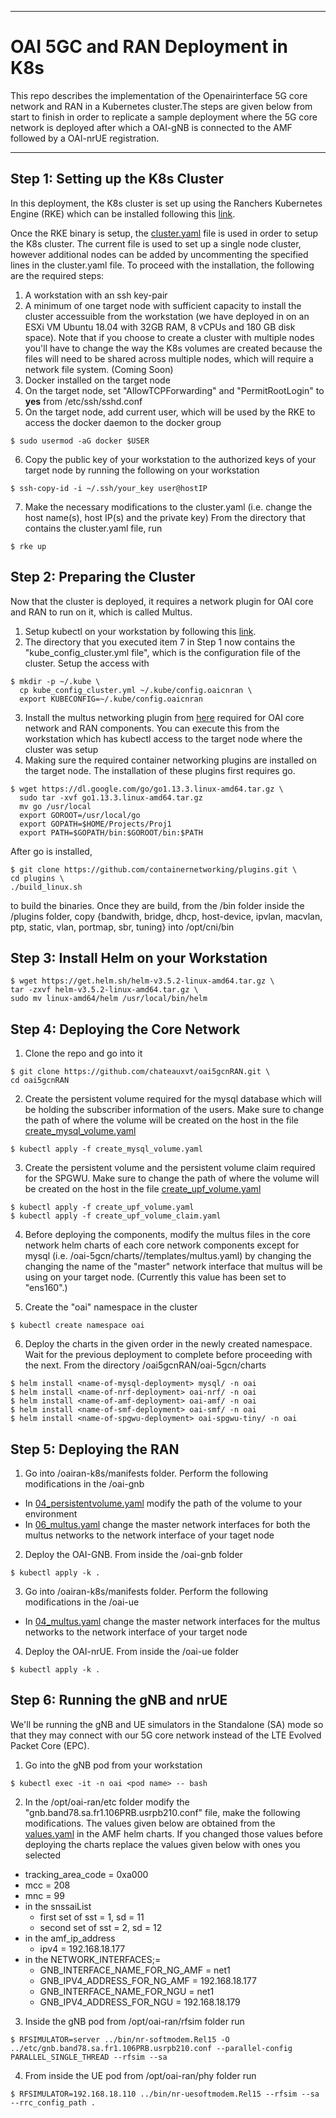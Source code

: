 ------------------------------------------------------------------------------

# OAI 5GC and RAN Deployment in K8s 
 
This repo describes the implementation of the Openairinterface 5G core network and RAN in a Kubernetes cluster.The steps are given below from start to finish in order to replicate a 
sample deployment where the 5G core network is deployed after which a OAI-gNB is connected to the AMF followed by a OAI-nrUE registration.

------------------------------------------------------------------------------

## Step 1: Setting up the K8s Cluster

In this deployment, the K8s cluster is set up using the Ranchers Kubernetes Engine (RKE) which can be installed following this [link](https://rancher.com/docs/rke/latest/en/installation/).

Once the RKE binary is setup, the [cluster.yaml](chateauxvt/oai5gcnRAN/cluster.yaml) file is used in order to setup the K8s cluster. The current file is used to set up a single node cluster, however additional nodes can be added by uncommenting the specified lines in the cluster.yaml file. To proceed with the installation, the following are the required steps: 
1. A workstation with an ssh key-pair
2. A minimum of one target node with sufficient capacity to install the cluster accessuible from the workstation (we have deployed in on an ESXi VM Ubuntu 18.04 with 32GB RAM, 8 vCPUs and 180 GB disk space). Note that if you choose to create a cluster with multiple nodes you'll have to change the way the K8s volumes are created because the files will need to be shared across multiple nodes, which will require a network file system. (Coming Soon)
3. Docker installed on the target node
4. On the target node, set "AllowTCPForwarding" and "PermitRootLogin" to **yes** from /etc/ssh/sshd.conf  
5. On the target node, add current user, which will be used by the RKE to access the docker daemon to the docker group 
```
$ sudo usermod -aG docker $USER
```
6. Copy the public key of your workstation to the authorized keys of your target node by running the following on your workstation
```
$ ssh-copy-id -i ~/.ssh/your_key user@hostIP
```
7. Make the necessary modifications to the cluster.yaml (i.e. change the host name(s), host IP(s) and the private key)
 From the directory that contains the cluster.yaml file, run
```
$ rke up
```
## Step 2: Preparing the Cluster
Now that the cluster is deployed, it requires a network plugin for OAI core and RAN to run on it, which is called Multus. 
1. Setup kubectl on your workstation by following this [link](https://kubernetes.io/docs/tasks/tools/install-kubectl-linux/).
2. The directory that you executed item 7 in Step 1 now contains the "kube_config_cluster.yml file", which is the configuration file of the cluster. Setup the access with
```
$ mkdir -p ~/.kube \
  cp kube_config_cluster.yml ~/.kube/config.oaicnran \
  export KUBECONFIG=~/.kube/config.oaicnran 
```
3. Install the multus networking plugin from [here](https://github.com/k8snetworkplumbingwg/multus-cni) required for OAI core network and RAN components. You can execute this from the workstation which has kubectl access to the target node where the cluster was setup
4. Making sure the required container networking plugins are installed on the target node. The installation of these plugins first requires go. 
```
$ wget https://dl.google.com/go/go1.13.3.linux-amd64.tar.gz \ 
  sudo tar -xvf go1.13.3.linux-amd64.tar.gz
  mv go /usr/local 
  export GOROOT=/usr/local/go
  export GOPATH=$HOME/Projects/Proj1
  export PATH=$GOPATH/bin:$GOROOT/bin:$PATH
```
After go is installed,
```
$ git clone https://github.com/containernetworking/plugins.git \
cd plugins \
./build_linux.sh
```
to build the binaries. Once they are build, from the /bin folder inside the /plugins folder, copy {bandwith, bridge, dhcp, host-device, ipvlan, macvlan, ptp, static, vlan, portmap, sbr, tuning} into /opt/cni/bin

## Step 3: Install Helm on your Workstation
```
$ wget https://get.helm.sh/helm-v3.5.2-linux-amd64.tar.gz \
tar -zxvf helm-v3.5.2-linux-amd64.tar.gz \
sudo mv linux-amd64/helm /usr/local/bin/helm
```
## Step 4: Deploying the Core Network
1. Clone the repo and go into it
```
$ git clone https://github.com/chateauxvt/oai5gcnRAN.git \ 
cd oai5gcnRAN 
```
2. Create the persistent volume required for the mysql database which will be holding the subscriber information of the users. Make sure to change the path of where the volume will be created on the host in the file [create_mysql_volume.yaml](chateauxvt/oai5gcnRAN/create_mysql_volume.yaml)
```
$ kubectl apply -f create_mysql_volume.yaml
```
3. Create the persistent volume and the persistent volume claim required for the SPGWU. Make sure to change the path of where the volume will be created on the host in the file [create_upf_volume.yaml](chateauxvt/oai5gcnRAN/create_upf_volume.yaml)
```
$ kubectl apply -f create_upf_volume.yaml
$ kubectl apply -f create_upf_volume_claim.yaml
```
4. Before deploying the components, modify the multus files in the core network helm charts of each core network components except for mysql (i.e. /oai-5gcn/charts/<component>/templates/multus.yaml) by changing the changing the name of the "master" network interface that multus will be using on your target node. (Currently this value has been set to "ens160".)
 
5. Create the "oai" namespace in the cluster 
```
$ kubectl create namespace oai
```
6. Deploy the charts in the given order in the newly created namespace. Wait for the previous deployment to complete before proceeding with the next. From the directory /oai5gcnRAN/oai-5gcn/charts
```
$ helm install <name-of-mysql-deployment> mysql/ -n oai
$ helm install <name-of-nrf-deployment> oai-nrf/ -n oai
$ helm install <name-of-amf-deployment> oai-amf/ -n oai
$ helm install <name-of-smf-deployment> oai-smf/ -n oai
$ helm install <name-of-spgwu-deployment> oai-spgwu-tiny/ -n oai
```
## Step 5: Deploying the RAN 
1. Go into /oairan-k8s/manifests folder. Perform the following modifications in the /oai-gnb
  - In [04_persistentvolume.yaml](chateauxvt/oairan-k8s/manifests/oai-gnb/04_persistentvolume.yaml) modify the path of the volume to your environment
  - In [06_multus.yaml](chateauxvt/oairan-k8s/manifests/oai-gnb/06_multus.yaml) change the master network interfaces for both the multus networks to the network interface of your taget node
2. Deploy the OAI-GNB. From inside the /oai-gnb folder 
```
$ kubectl apply -k .
```
3. Go into /oairan-k8s/manifests folder. Perform the following modifications in the /oai-ue
  - In [04_multus.yaml](chateauxvt/oairan-k8s/manifests/oai-gnb/04_multus.yaml) change the master network interfaces for the multus networks to the network interface of your target node
4. Deploy the OAI-nrUE. From inside the /oai-ue folder 
```
$ kubectl apply -k .
```
## Step 6: Running the gNB and nrUE
We'll be running the gNB and UE simulators in the Standalone (SA) mode so that they may connect with our 5G core network instead of the LTE Evolved Packet Core (EPC). 
1. Go into the gNB pod from your workstation
```
$ kubectl exec -it -n oai <pod name> -- bash
```
2. In the /opt/oai-ran/etc folder modify the "gnb.band78.sa.fr1.106PRB.usrpb210.conf" file, make the following modifications. The values given below are obtained from the [values.yaml](chateauxvt/oai-5gcn/charts/oai-amf/values.yaml) in the AMF helm charts. If you changed those values before deploying the charts replace the values given below with ones you selected
  - tracking_area_code = 0xa000
  - mcc = 208
  - mnc = 99
  - in the snssaiList 
     - first set of sst = 1, sd = 11
     - second set of sst = 2, sd = 12
  - in the amf_ip_address
     - ipv4 = 192.168.18.177
  - in the NETWORK_INTERFACES;=
     - GNB_INTERFACE_NAME_FOR_NG_AMF = net1
     - GNB_IPV4_ADDRESS_FOR_NG_AMF = 192.168.18.177
     - GNB_INTERFACE_NAME_FOR_NGU = net1
     - GNB_IPV4_ADDRESS_FOR_NGU = 192.168.18.179
 
3. Inside the gNB pod from /opt/oai-ran/rfsim folder run 
```
$ RFSIMULATOR=server ../bin/nr-softmodem.Rel15 -O ../etc/gnb.band78.sa.fr1.106PRB.usrpb210.conf --parallel-config PARALLEL_SINGLE_THREAD --rfsim --sa
```
4. From inside the UE pod from /opt/oai-ran/phy folder run 
```
$ RFSIMULATOR=192.168.18.110 ../bin/nr-uesoftmodem.Rel15 --rfsim --sa --rrc_config_path .
```
 
 
 
 


 



